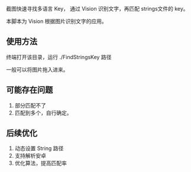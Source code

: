 截图快速寻找多语言 Key， 通过 Vision 识别文字，再匹配 strings文件的 key。



本脚本为 Vision 根据图片识别文字的应用。



## 使用方法

终端打开该目录，运行 ./FindStringsKey 路径

一般可以将图片拖入进来。



## 可能存在问题

1. 部分匹配不了
2. 匹配到多个，自行确定。

## 后续优化

1. 动态设置 String 路径
2. 支持解析安卓
3. 优化算法，提高匹配率

